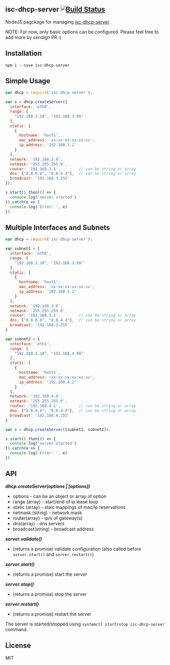 
isc-dhcp-server [![Build Status](https://travis-ci.com/adonespitogo/node-isc-dhcp-server.svg?branch=master)](https://travis-ci.com/adonespitogo/node-isc-dhcp-server)
---

NodeJS pagckage for managing [isc-dhcp-server](https://wiki.debian.org/DHCP_Server).

NOTE: For now, only basic options can be configured. Please feel free to add more by sendign PR :)

Installation
---

`npm i --save isc-dhcp-server`

Simple Usage
---

```js
var dhcp = require('isc-dhcp-server');

var s = dhcp.createServer({
  interface: 'eth0',
  range: [
    "192.168.3.10", "192.168.3.99"
  ],
  static: [
    {
      hostname: 'host1',
      mac_address: 'xx:xx:xx:xx:xx:xx',
      ip_address: '192.168.3.2'
    }
  ],
  network: '192.168.3.0',
  netmask: '255.255.255.0',
  router: '192.168.3.1',        // can be string or array
  dns: ["8.8.8.8", "8.8.4.4"],  // can be string or array
  broadcast: '192.168.3.255'
});

s.start().then(() => {
  console.log('server started')
}).catch(e => {
  console.log('Error: ', e)
})
```

Multiple Interfaces and Subnets
---

```js
var dhcp = require('isc-dhcp-server');

var subnet1 = {
  interface: 'eth0',
  range: [
    "192.168.3.10", "192.168.3.99"
  ],
  static: [
    {
      hostname: 'host1',
      mac_address: 'xx:xx:xx:xx:xx:xx',
      ip_address: '192.168.3.2'
    }
  ],
  network: '192.168.3.0',
  netmask: '255.255.255.0',
  router: '192.168.3.1',        // can be string or array
  dns: ["8.8.8.8", "8.8.4.4"],  // can be string or array
  broadcast: '192.168.3.255'
}

var subnet2 = {
  interface: 'eth1',
  range: [
    "192.168.4.10", "192.168.4.99"
  ],
  static: [
    {
      hostname: 'host1',
      mac_address: 'xx:xx:xx:xx:xx:xx',
      ip_address: '192.168.4.2'
    }
  ],
  network: '192.168.4.0',
  netmask: '255.255.255.0',
  router: '192.168.4.1',        // can be string or array
  dns: ["8.8.8.8", "8.8.4.4"],  // can be string or array
  broadcast: '192.168.4.255'
}

var s = dhcp.createServer([subnet1, subnet2]);

s.start().then(() => {
  console.log('server started')
}).catch(e => {
  console.log('Error: ', e)
})
```


API
---

***dhcp.createServer(options | [options])***
  - options - can be an object or array of option
  - range (array) - start/end of ip lease loop
  - static (array) - staic mappings of mac/ip reservations
  - netmask (string) - network mask
  - router(array) - ip/s of gateway(s)
  - dns(array) - dns servers
  - broadcast(string) - broadcast address


***server.validate()***
  - (returns a promise) validate configuration (also called before `server.start()` and `server.restart()`)

***server.start()***
  - (returns a promise) start the server
  
***server.stop()***
  - (returns a promise) stop the server

***server.restart()***
  - (returns a promise) restart the server


The server is started/stopped using `systemctl start/stop isc-dhcp-server` command.

License
---

MIT

